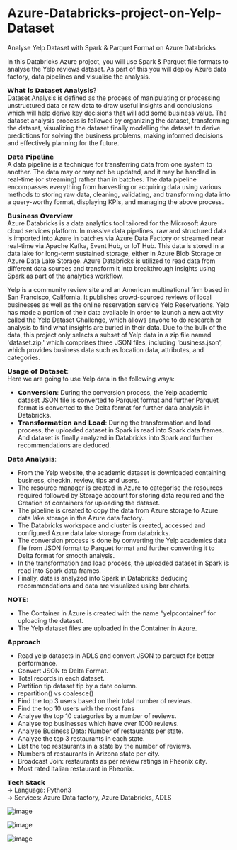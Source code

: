 # Azure-Databricks-project-on-Yelp-Dataset
Analyse Yelp Dataset with Spark &amp; Parquet Format on Azure Databricks  

In this Databricks Azure project, you will use Spark & Parquet file formats to analyse the Yelp reviews dataset. As part of this you will deploy Azure data factory, data pipelines and visualise the analysis.  

𝗪𝗵𝗮𝘁 𝗶𝘀 𝗗𝗮𝘁𝗮𝘀𝗲𝘁 𝗔𝗻𝗮𝗹𝘆𝘀𝗶𝘀?  
Dataset Analysis is defined as the process of manipulating or processing unstructured data or raw data to draw useful insights and conclusions which will help derive key decisions that will add some business value. The dataset analysis process is followed by organizing the dataset, transforming the dataset, visualizing the dataset finally modelling the dataset to derive predictions for solving the business problems, making informed decisions and effectively planning for the future.  

𝗗𝗮𝘁𝗮 𝗣𝗶𝗽𝗲𝗹𝗶𝗻𝗲  
A data pipeline is a technique for transferring data from one system to another. The data may or may not be updated, and it may be handled in real-time (or streaming) rather than in batches. The data pipeline encompasses everything from harvesting or acquiring data using various methods to storing raw data, cleaning, validating, and transforming data into a query-worthy format, displaying KPIs, and managing the above process.  

𝗕𝘂𝘀𝗶𝗻𝗲𝘀𝘀 𝗢𝘃𝗲𝗿𝘃𝗶𝗲𝘄  
Azure Databricks is a data analytics tool tailored for the Microsoft Azure cloud services platform. In massive data pipelines, raw and structured data is imported into Azure in batches via Azure Data Factory or streamed near real-time via Apache Kafka, Event Hub, or IoT Hub. This data is stored in a data lake for long-term sustained storage, either in Azure Blob Storage or Azure Data Lake Storage. Azure Databricks is utilized to read data from different data sources and transform it into breakthrough insights using Spark as part of the analytics workflow.  

Yelp is a community review site and an American multinational firm based in San Francisco, California. It publishes crowd-sourced reviews of local businesses as well as the online reservation service Yelp Reservations. Yelp has made a portion of their data available in order to launch a new activity called the Yelp Dataset Challenge, which allows anyone to do research or analysis to find what insights are buried in their data. Due to the bulk of the data, this project only selects a subset of Yelp data in a zip file named 'dataset.zip,' which comprises three JSON files, including 'business.json', which provides business data such as location data, attributes, and categories.  

𝗨𝘀𝗮𝗴𝗲 𝗼𝗳 𝗗𝗮𝘁𝗮𝘀𝗲𝘁:  
Here we are going to use Yelp data in the following ways:  
- 𝗖𝗼𝗻𝘃𝗲𝗿𝘀𝗶𝗼𝗻: During the conversion process, the Yelp academic dataset JSON file is converted to Parquet format and further Parquet format is converted to the Delta format for further data analysis in Databricks.  
- 𝗧𝗿𝗮𝗻𝘀𝗳𝗼𝗿𝗺𝗮𝘁𝗶𝗼𝗻 𝗮𝗻𝗱 𝗟𝗼𝗮𝗱: During the transformation and load process, the uploaded dataset in Spark is read into Spark data frames. And dataset is finally analyzed in Databricks into Spark and further recommendations are deduced.    

𝗗𝗮𝘁𝗮 𝗔𝗻𝗮𝗹𝘆𝘀𝗶𝘀:  
- From the Yelp website, the academic dataset is downloaded containing business, checkin, review, tips and users.  
- The resource manager is created in Azure to categorise the resources required followed by Storage account for storing data required and the Creation of containers for uploading the dataset.  
- The pipeline is created to copy the data from Azure storage to Azure data lake storage in the Azure data factory.  
- The Databricks workspace and cluster is created, accessed and configured Azure data lake storage from databricks.  
- The conversion process is done by converting the Yelp academics data file from JSON format to Parquet format and further converting it to Delta format for smooth analysis.  
- In the transformation and load process, the uploaded dataset in Spark is read into Spark data frames.  
- Finally, data is analyzed into Spark in Databricks deducing recommendations and data are visualized using bar charts.  

𝗡𝗢𝗧𝗘:  
- The Container in Azure is created with the name “yelpcontainer” for uploading the dataset.  
- The Yelp dataset files are uploaded in the Container in Azure.  

𝗔𝗽𝗽𝗿𝗼𝗮𝗰𝗵  
- Read yelp datasets in ADLS and convert JSON to parquet for better performance.  
- Convert JSON to Delta Format.  
- Total records in each dataset.  
- Partition tip dataset tip by a date column.  
- repartition() vs coalesce()  
- Find the top 3 users based on their total number of reviews.  
- Find the top 10 users with the most fans  
- Analyse the top 10 categories by a number of reviews.  
- Analyse top businesses which have over 1000 reviews.  
- Analyse Business Data: Number of restaurants per state.  
- Analyze the top 3 restaurants in each state.  
- List the top restaurants in a state by the number of reviews.  
- Numbers of restaurants in Arizona state per city.  
- Broadcast Join: restaurants as per review ratings in Pheonix city.  
- Most rated Italian restaurant in Pheonix.  

𝗧𝗲𝗰𝗵 𝗦𝘁𝗮𝗰𝗸    
➔ Language: Python3  
➔ Services: Azure Data factory, Azure Databricks, ADLS  

![image](https://user-images.githubusercontent.com/70576003/199231783-c611e6d2-9cf1-4431-85e9-9c048f478b3a.png)  

![image](https://user-images.githubusercontent.com/70576003/199230927-96d39eac-451c-4e75-8d3f-d3ec80120350.png)  

![image](https://user-images.githubusercontent.com/70576003/199231043-2433de8c-ab77-4c47-9455-6da7cd88e0eb.png)

